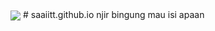 <img align="center" src="http://ForTheBadge.com/images/badges/uses-html.svg">
# saaiitt.github.io
njir bingung mau isi apaan
